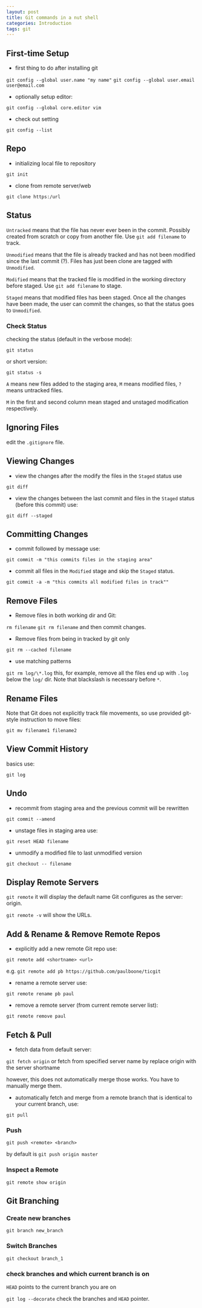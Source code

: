 ```yaml
---
layout: post
title: Git commands in a nut shell
categories: Introduction
tags: git
---
```


## First-time Setup

-  first thing to do after installing git

`git config --global user.name "my name"`
`git config --global user.email user@email.com`

-  optionally setup editor:

`git config --global core.editor vim`

-  check out setting

`git config --list`

<!-- more -->
## Repo

-  initializing local file to repository

`git init`

-  clone from remote server/web

`git clone https:/url`

## Status

`Untracked` means that the file has never ever been in the commit. Possibly created from scratch or copy from another file. Use `git add filename` to track.

`Unmodified` means that the file is already tracked and has not been modified since the last commit (?). Files has just been clone are tagged with `Unmodified`. 

`Modified` means that the tracked file is modified in the working directory before staged. Use `git add filename` to stage.

`Staged` means that modified files has been staged. Once all the changes have been made, the user can commit the changes, so that the status goes to `Unmodified`.

### Check Status

checking the status (default in the verbose mode):

`git status`

or short version:

`git status -s`

`A` means new files added to the staging area, `M` means modified files, `?` means untracked files.

`M` in the first and second column mean staged and unstaged modification respectively. 

## Ignoring Files

edit the `.gitignore` file. 

## Viewing Changes

-  view the changes after the modify the files in the `Staged` status use 

`git diff`

-  view the changes between the last commit and files in the `Staged` status (before this commit) use:

`git diff --staged`

## Committing Changes

-  commit followed by message use:

`git commit -m "this commits files in the staging area"`

-  commit all files in the `Modified` stage and skip the `Staged` status.

`git commit -a -m "this commits all modified files in track""`

## Remove Files

-  Remove files in both working dir and Git:

`rm filename` 
`git rm filename` and then commit changes.

-  Remove files from being in tracked by git only

`git rm --cached filename`

-  use matching patterns

`git rm log/\*.log` this, for example, remove all the files end up with `.log` below  the `log/` dir. Note that blackslash is necessary before `*`.

## Rename Files

Note that Git does not explicitly track file movements, so use provided git-style instruction to move files:

`git mv filename1 filename2`

## View Commit History

basics use:

`git log`

## Undo

-  recommit from staging area and the previous commit will be rewritten

`git commit --amend`

-  unstage files in staging area use:

`git reset HEAD filename`

-  unmodify a modified file to last unmodified version

`git checkout -- filename`

## Display Remote Servers

`git remote` it will display the default name Git configures as the server: origin.

`git remote -v` will show the URLs.

## Add & Rename & Remove Remote Repos

-  explicitly add a new remote Git repo use:

`git remote add <shortname> <url>`

e.g. `git remote add pb https://github.com/paulboone/ticgit`

-  rename a remote server use:

`git remote rename pb paul`

-  remove a remote server (from current remote server list):

`git remote remove paul`

## Fetch & Pull

-  fetch data from default server:

`git fetch origin` or fetch from specified server name by replace origin with the server shortname

however, this does not automatically merge those works. You have to manually merge them.

-  automatically fetch and merge from a remote branch that is identical to your current branch, use:

`git pull`

### Push

`git push <remote> <branch>`

by default is `git push origin master`

### Inspect a Remote

`git remote show origin`

## Git Branching

### Create new branches

`git branch new_branch`

### Switch Branches

`git checkout branch_1`

### check branches and which current branch is on

`HEAD` points to the current branch you are on

`git log --decorate` check the branches and `HEAD` pointer.

